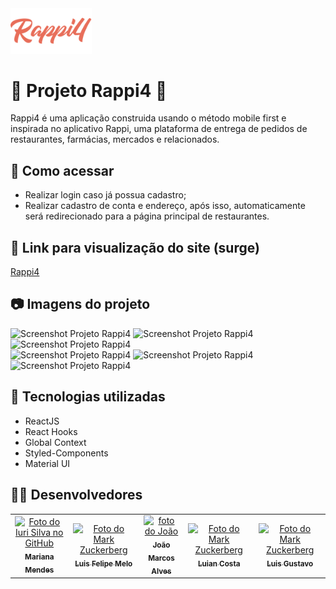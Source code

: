 <img src="https://raw.githubusercontent.com/future4code/Silveira-labe-food4/2aad2342e6a6bbef902aaa3265a095878187ff78/src/assets/logo%403x.png" width="130px" alt="Logo Rappi4" />

# :fork_and_knife: Projeto Rappi4 :hamburger:

Rappi4 é uma aplicação construida usando o método mobile first e inspirada no aplicativo Rappi, uma plataforma de entrega de pedidos de restaurantes, farmácias, mercados e relacionados.

## 🚨 Como acessar

- Realizar login caso já possua cadastro;
- Realizar cadastro de conta e endereço, após isso, automaticamente será redirecionado para a página principal de restaurantes.

## :link: Link para visualização do site (surge)

<a href="https://rappi4bsilveiralabefood.surge.sh">Rappi4</a>

## :camera: Imagens do projeto

<div>
  <img src="https://i.imgur.com/bSqKkDZ.png" width="180px" alt="Screenshot Projeto Rappi4" />
  <img src="https://i.imgur.com/TT0W78R.png" width="180px" alt="Screenshot Projeto Rappi4" />
  <img src="https://i.imgur.com/hez8U8S.png" width="180px" alt="Screenshot Projeto Rappi4" />
</div>

<div>
  <img src="https://i.imgur.com/9VEYnZQ.png" width="180px" alt="Screenshot Projeto Rappi4" />
  <img src="https://i.imgur.com/YHVb1su.png" width="180px" alt="Screenshot Projeto Rappi4" />
  <img src="https://i.imgur.com/N2kiNWV.png" width="180px" alt="Screenshot Projeto Rappi4" />
</div>

## :wrench: Tecnologias utilizadas

- ReactJS
- React Hooks
- Global Context
- Styled-Components
- Material UI

## 👨‍💻 Desenvolvedores

<table>
  <tr>
    <td align="center">
      <a href="https://www.linkedin.com/in/mariana-mendes-ab60a2164/">
        <img src="https://avatars.githubusercontent.com/u/98923335?s=96&v=4" width="100px;" alt="Foto do Iuri Silva no GitHub"/><br>
        <sub>
          <b>Mariana Mendes</b>
        </sub>
      </a>
    </td>
    <td align="center">
      <a href="https://www.linkedin.com/in/luisfmelot/">
        <img src="https://avatars.githubusercontent.com/u/79599836?v=4" width="100px;" alt="Foto do Mark Zuckerberg"/><br>
        <sub>
          <b>Luis Felipe Melo </b>
        </sub>
      </a>
    </td>
    <td align="center">
      <a href="https://www.linkedin.com/in/jo%C3%A3o-marcos-alves-de-aguiar-655638222/">
        <img src="https://avatars.githubusercontent.com/u/90418883?v=4" width="100px;" alt="foto do João"/><br>
        <sub>
          <b>João Marcos Alves</b>
        </sub>
      </a>
    </td>
    <td align="center">
      <a href="https://www.linkedin.com/in/luian-gabriel-barbosa-de-jesus-costa-654906234/">
        <img src="https://avatars.githubusercontent.com/u/99013911?v=4" width="100px;" alt="Foto do Mark Zuckerberg"/><br>
        <sub>
          <b>Luian Costa </b>
        </sub>
      </a>
    </td>
    <td align="center">
      <a href="https://www.linkedin.com/in/luis-gustavo-martins-06230222b/">
        <img src="https://avatars.githubusercontent.com/u/99142835?v=4" width="100px;" alt="Foto do Mark Zuckerberg"/><br>
        <sub>
          <b>Luis Gustavo</b>
        </sub>
      </a>
    </td>
  </tr>
</table>
